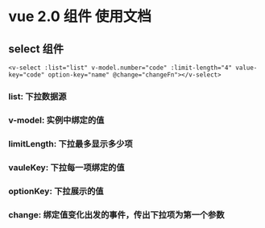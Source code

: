 # vue 2.0 组件 使用文档
## select 组件
`<v-select :list="list" v-model.number="code" :limit-length="4" value-key="code" option-key="name" @change="changeFn"></v-select>`
### list: 下拉数据源
### v-model: 实例中绑定的值
### limitLength: 下拉最多显示多少项
### vauleKey: 下拉每一项绑定的值
### optionKey: 下拉展示的值
### change: 绑定值变化出发的事件，传出下拉项为第一个参数

